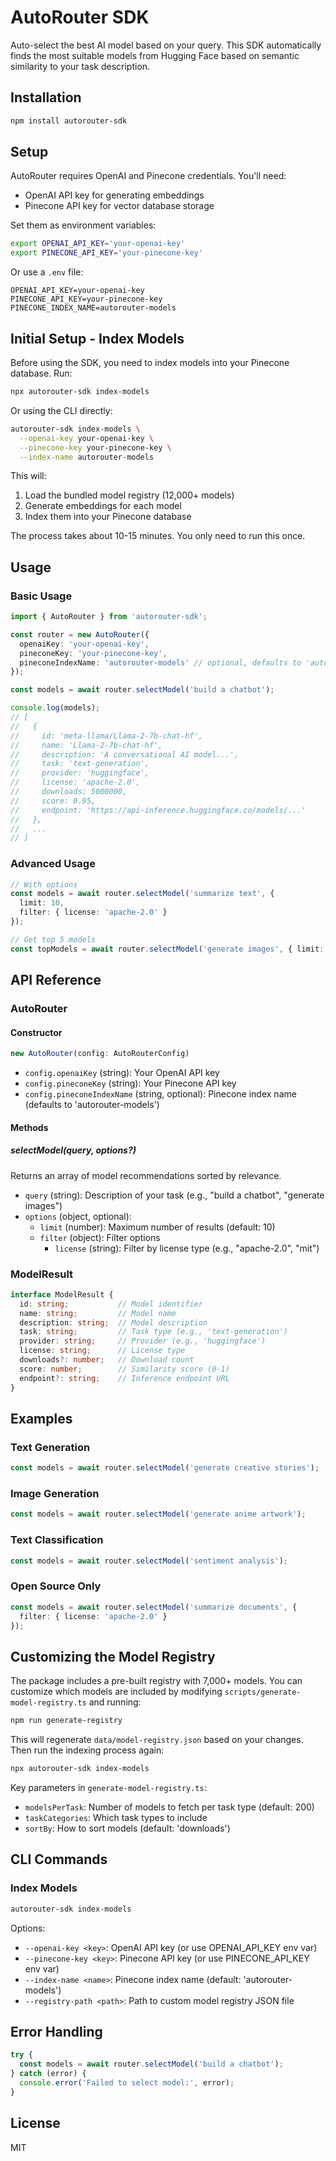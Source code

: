 # AutoRouter SDK

Auto-select the best AI model based on your query. This SDK automatically finds the most suitable models from Hugging Face based on semantic similarity to your task description.

## Installation

```bash
npm install autorouter-sdk
```

## Setup

AutoRouter requires OpenAI and Pinecone credentials. You'll need:
- OpenAI API key for generating embeddings
- Pinecone API key for vector database storage

Set them as environment variables:

```bash
export OPENAI_API_KEY='your-openai-key'
export PINECONE_API_KEY='your-pinecone-key'
```

Or use a `.env` file:

```
OPENAI_API_KEY=your-openai-key
PINECONE_API_KEY=your-pinecone-key
PINECONE_INDEX_NAME=autorouter-models
```

## Initial Setup - Index Models

Before using the SDK, you need to index models into your Pinecone database. Run:

```bash
npx autorouter-sdk index-models
```

Or using the CLI directly:

```bash
autorouter-sdk index-models \
  --openai-key your-openai-key \
  --pinecone-key your-pinecone-key \
  --index-name autorouter-models
```

This will:
1. Load the bundled model registry (12,000+ models)
2. Generate embeddings for each model
3. Index them into your Pinecone database

The process takes about 10-15 minutes. You only need to run this once.

## Usage

### Basic Usage

```typescript
import { AutoRouter } from 'autorouter-sdk';

const router = new AutoRouter({
  openaiKey: 'your-openai-key',
  pineconeKey: 'your-pinecone-key',
  pineconeIndexName: 'autorouter-models' // optional, defaults to 'autorouter-models'
});

const models = await router.selectModel('build a chatbot');

console.log(models);
// [
//   {
//     id: 'meta-llama/Llama-2-7b-chat-hf',
//     name: 'Llama-2-7b-chat-hf',
//     description: 'A conversational AI model...',
//     task: 'text-generation',
//     provider: 'huggingface',
//     license: 'apache-2.0',
//     downloads: 5000000,
//     score: 0.95,
//     endpoint: 'https://api-inference.huggingface.co/models/...'
//   },
//   ...
// ]
```

### Advanced Usage

```typescript
// With options
const models = await router.selectModel('summarize text', {
  limit: 10,
  filter: { license: 'apache-2.0' }
});

// Get top 5 models
const topModels = await router.selectModel('generate images', { limit: 5 });
```

## API Reference

### AutoRouter

#### Constructor

```typescript
new AutoRouter(config: AutoRouterConfig)
```

- `config.openaiKey` (string): Your OpenAI API key
- `config.pineconeKey` (string): Your Pinecone API key
- `config.pineconeIndexName` (string, optional): Pinecone index name (defaults to 'autorouter-models')

#### Methods

##### selectModel(query, options?)

Returns an array of model recommendations sorted by relevance.

- `query` (string): Description of your task (e.g., "build a chatbot", "generate images")
- `options` (object, optional):
  - `limit` (number): Maximum number of results (default: 10)
  - `filter` (object): Filter options
    - `license` (string): Filter by license type (e.g., "apache-2.0", "mit")

### ModelResult

```typescript
interface ModelResult {
  id: string;           // Model identifier
  name: string;         // Model name
  description: string;  // Model description
  task: string;         // Task type (e.g., 'text-generation')
  provider: string;     // Provider (e.g., 'huggingface')
  license: string;      // License type
  downloads?: number;   // Download count
  score: number;        // Similarity score (0-1)
  endpoint?: string;    // Inference endpoint URL
}
```

## Examples

### Text Generation

```typescript
const models = await router.selectModel('generate creative stories');
```

### Image Generation

```typescript
const models = await router.selectModel('generate anime artwork');
```

### Text Classification

```typescript
const models = await router.selectModel('sentiment analysis');
```

### Open Source Only

```typescript
const models = await router.selectModel('summarize documents', {
  filter: { license: 'apache-2.0' }
});
```

## Customizing the Model Registry

The package includes a pre-built registry with 7,000+ models. You can customize which models are included by modifying `scripts/generate-model-registry.ts` and running:

```bash
npm run generate-registry
```

This will regenerate `data/model-registry.json` based on your changes. Then run the indexing process again:

```bash
npx autorouter-sdk index-models
```

Key parameters in `generate-model-registry.ts`:
- `modelsPerTask`: Number of models to fetch per task type (default: 200)
- `taskCategories`: Which task types to include
- `sortBy`: How to sort models (default: 'downloads')

## CLI Commands

### Index Models

```bash
autorouter-sdk index-models
```

Options:
- `--openai-key <key>`: OpenAI API key (or use OPENAI_API_KEY env var)
- `--pinecone-key <key>`: Pinecone API key (or use PINECONE_API_KEY env var)
- `--index-name <name>`: Pinecone index name (default: 'autorouter-models')
- `--registry-path <path>`: Path to custom model registry JSON file

## Error Handling

```typescript
try {
  const models = await router.selectModel('build a chatbot');
} catch (error) {
  console.error('Failed to select model:', error);
}
```

## License

MIT
